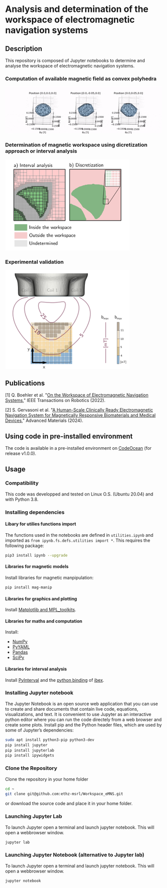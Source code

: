 # Analysis and determination of the workspace of electromagnetic navigation systems

## Description

This repository is composed of Jupyter notebooks to determine and analyse the workspace of electromagnetic navigation systems.

### Computation of available magnetic field as convex polyhedra

![CardioMag eMNS - Available magnetic field](media/available_field_anim.gif)

### Determination of magnetic workspace using dicretization approach or interval analysis

<img src="media/interval_analysis.png" alt="drawing" width="400"/>

### Experimental validation

<img src="media/navion_validation.png" alt="drawing" width="400"/>

## Publications

[1] Q. Boehler et al. "[On the Workspace of Electromagnetic Navigation Systems](https://doi.org/10.1109/TRO.2022.3197107)," IEEE Transactions on Robotics (2022).

[2] S. Gervasoni et al. "[A Human-Scale Clinically Ready Electromagnetic Navigation System for Magnetically Responsive Biomaterials and Medical Devices](https://doi.org/10.1002/adma.202310701)," Advanced Materials (2024).

## Using code in pre-installed environment

The code is available in a pre-installed environment on [CodeOcean](https://doi.org/10.24433/CO.2090933.v1) (for release v1.0.0).

## Usage

### Compatibility

This code was developped and tested on Linux O.S. (Ubuntu 20.04) and with Python 3.8.

### Installing dependencies

#### Libary for utilies functions import

The functions used in the notebooks are defined in ```utilities.ipynb``` and imported as ```from ipynb.fs.defs.utilities import *```.
This requires the following package:

``` bash
pip3 install ipynb --upgrade
```

#### Libraries for magnetic models

Install libraries for magnetic manpipulation:

``` bash
pip install mag-manip
```

#### Libraries for graphics and plotting

Install [Matplotlib and MPL_toolkits](https://matplotlib.org/stable/users/installing.html).

#### Libraries for maths and computation

Install:
* [NumPy](https://numpy.org/install/)
* [PyYAML](https://pypi.org/project/PyYAML/)
* [Pandas](https://pandas.pydata.org/docs/getting_started/install.html)
* [SciPy](https://pypi.org/project/scipy/)

#### Libraries for interval analysis

Install [PyInterval](https://pyinterval.readthedocs.io/en/latest/index.html) and the [python binding](https://www.ensta-bretagne.fr/desrochers/pyibex/docs/pyibex/installation.html) of [ibex](http://www.ibex-lib.org/).

### Installing Jupyter notebook

The Jupyter Notebook is an open source web application that you can use to create and share documents that contain live code, equations, visualizations, and text.
It is convenient to use Jupyter as an interactive python editor where you can run the code directely from a web browser and create some plots.
Install pip and the Python header files, which are used by some of Jupyter’s dependencies:

``` bash
sudo apt install python3-pip python3-dev
pip install jupyter
pip install jupyterlab
pip install ipywidgets
```

### Clone the Repository

Clone the repository in your home folder

``` bash
cd ~
git clone git@github.com:ethz-msrl/Workspace_eMNS.git
```
or download the source code and place it in your home folder.

### Launching Jupyter Lab 

To launch Jupyter open a terminal and launch jupyter notebook. This will open a webbrowser window.

``` bash
jupyter lab
```

### Launching Jupyter Notebook (alternative to Jupyter lab)

To launch Jupyter open a terminal and launch jupyter notebook. This will open a webbrowser window.

``` bash
jupyter notebook
```
